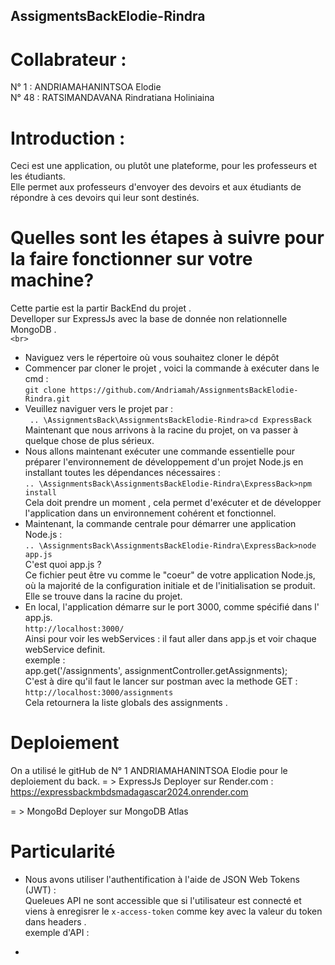 ## AssigmentsBackElodie-Rindra   
# Collabrateur :  
N° 1 : ANDRIAMAHANINTSOA Elodie  
N° 48 : RATSIMANDAVANA Rindratiana Holiniaina  

# Introduction : 
Ceci est une application, ou plutôt une plateforme, pour les professeurs et les étudiants.   
Elle permet aux professeurs d'envoyer des devoirs et aux étudiants de répondre à ces devoirs qui leur sont destinés.  

# Quelles sont les étapes à suivre pour la faire fonctionner sur votre machine?  
Cette partie est la partir BackEnd du projet .  
Develloper sur ExpressJs avec la base de donnée non relationnelle MongoDB .  
`<br>`
- Naviguez vers le répertoire où vous souhaitez cloner le dépôt
- Commencer par cloner le projet , voici la commande à exécuter dans le cmd :   
    `git clone https://github.com/Andriamah/AssignmentsBackElodie-Rindra.git`   
- Veuillez naviguer vers le projet par :   
    ` .. \AssignmentsBack\AssignmentsBackElodie-Rindra>cd ExpressBack`   
    Maintenant que nous arrivons à la racine du projet, on va passer à quelque chose de plus sérieux.     
- Nous allons maintenant exécuter une commande essentielle pour préparer l'environnement de développement d'un projet Node.js en installant toutes les dépendances nécessaires :   
    `.. \AssignmentsBack\AssignmentsBackElodie-Rindra\ExpressBack>npm install`     
    Cela doit prendre un moment , cela permet d'exécuter et de développer l'application dans un environnement cohérent et fonctionnel.   
- Maintenant, la commande centrale pour démarrer une application Node.js :   
    `.. \AssignmentsBack\AssignmentsBackElodie-Rindra\ExpressBack>node app.js`     
    C'est quoi app.js ?  
    Ce fichier peut être vu comme le "coeur" de votre application Node.js, où la majorité de la configuration initiale et de l'initialisation se produit.  
    Elle se trouve dans la racine du projet.  
- En local, l'application démarre sur le port 3000, comme spécifié dans l' app.js.   
    `http://localhost:3000/`  
    Ainsi pour voir les webServices : il faut aller dans app.js et voir chaque webService definit.  
    exemple :   
            app.get('/assignments', assignmentController.getAssignments);  
            C'est à dire qu'il faut le lancer sur postman avec la methode GET :   
            `http://localhost:3000/assignments`  
            Cela retournera la liste globals des assignments .  

# Deploiement 
On a utilisé le gitHub de N° 1 ANDRIAMAHANINTSOA Elodie pour le deploiement du back.
= > ExpressJs Deployer sur Render.com  : https://expressbackmbdsmadagascar2024.onrender.com

= > MongoBd Deployer sur MongoDB Atlas  

# Particularité   
- Nous avons utiliser l'authentification à l'aide de JSON Web Tokens (JWT)  :    
    Queleues API ne sont accessible que si l'utilisateur est connecté et viens à enregisrer le `x-access-token` comme key avec la valeur du token dans headers .   
    exemple d'API : 
    
- 



